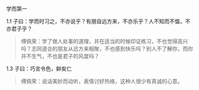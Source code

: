 学而第一

1.1 子曰：学而时习之，不亦说乎？有朋自远方来，不亦乐乎？人不知而不愠，不亦君子乎？

> 傅佩荣：学了做人处事的道理，并在适当的时候印证练习，不也觉得高兴吗？志同道合的朋友从远方来相聚，不也感到快乐吗？别人不了解你，而你并不生气，不也是君子的风度吗？

1.3 子曰：巧言令色，鲜矣仁

> 傅佩荣：说话美妙而动听，表情讨好热络，这种人很少有真诚的心意。

